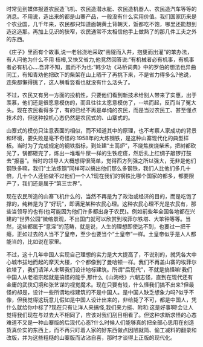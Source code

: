 时常见到媒体报道农民造飞机、农民造潜水艇、农民造机器人、农民造汽车等等的消息。不用说，造出来的都是山寨产品，一般没有什么实用价值。我们国家历来是个农业国，几千年来，农民都只知道面朝黄土背朝天，饭都吃不饱，哪里还能想到造这造那。再加上见识的狭窄，农民通常不太相信他手上做熟了的那几件工夫之外的东西。

《庄子》里面有个故事,说一老翁浇地采取“凿隧而入井，抱甕而出灌”的笨办法，有人问他为什么不用
桔槔,又快又省力,他竞然回答说:“有机械者必有机事，有机事者必有机心....吾非不知，羞而不为也:”韩少功《马桥词典》中的罗伯的想法也异曲同工，有知青劝他把砍下的柴架在山上晒干了再挑下来，不是省力得多么?他说，连柴都懶得挑了，这人横看竖看也就没有什么活头了。

不过，农民又有另一方面的投机性，只要他们看到新技术给别人带来了实惠，出于羡慕，他们还是很愿意模仿的，而且往往太愿意模仿了，--哄而起，反而当了冤大头。现在农民看得多了，有的已经不再是单纯的农民，而是当过农民工、甚至懂点技术的，但这种投机心态仍然是农民式的、山寨式的。

山寨式的模仿只注意表面的相似，而不知道其中的原理，也不考察人家成功的背景和环境，要失败是毫不奇怪的:1958年的大炼钢铁，是这种山寨现代化的典型样板。当时为了完成规定的钢铁指标，到处建“土高炉”，不烧焦炭烧柴禾，把树都砍光了，锅都砸完了，炼出一堆堆牛屎一样的生铁疙瘩，然后扎上红绸子敲锣打鼓去“报喜”。当时的领导人大概想得很简单，觉得西方列强之所以强大，无非是他们
钢铁多嘛，我们“土法炼钢”同样可以搞出他们那么多钢铁，我们人比他们多几十倍，几十个人还怕做不过他们一个人?现在我们的钢铁比哪个国家的都多，都要限产了，我们还是属于“第三世界”。

现在农民所造的山寨飞机什么的，当然不再是为了政治或经济的目的，而是吃饱了撑的，纯粹是为了“好玩"，即满足某种农民心理。这种农民心理不光是农民有，那些当领导的也有(也可能因为他们许多都出身于农民)。例如前些年全国各地都在兴建的“世界公园”微缩景观，不出国门就可以欣赏到埃菲尔铁塔、大笨钟等等。当然，这些都属于“意淫”的范畴，就是说，人生的理想即使达不到，也要过一把干瘾，正如过去的人当不了皇帝，至少也要当个“土皇帝”一样。土皇帝似乎是人人都能当的，比如说在家里。

不过，这十几年中国人实现自己理想的实力是大大提高了，不说别的，就凭各大中心城市拔地而起的摩天大楼，个个都像到了曼哈顿一样。我们不再盖山寨的埃菲尔铁塔了，我们请洋人来帮我们设计地标建筑。所谓“后现代”，不就是搞怪嘛!我们中国人从老祖宗起就是搞怪的能手,那什么《山海经》六朝志怪，直到在现代还有金庸的武侠幻境和张艺谋的视觉魔术。现在只要有钱，什么怪我们搞不出来?但最怪的却是，设计一些所谓地标建筑的不是中国人。是中国人缺乏想象力吗?似乎不像，但我觉得这玩意儿假如是中国人设计出来的，非给毙了不可，都是中国人，凭什么就给你中标了?现在只有让洋人来搞怪,我们来力挺、附和:这是好事啊!会让人觉得我们现在与过去大不相同了，应该对我们刮目相看了。但这种求断求怪的心态难道不又是一种山寨版的后现代心态?什么时候人们能够真的把全部心思用在创造货真价实的东西上，而不再只盯着人家的好东西做点因陋就简、偷工减料的翻录和改版，并为这些粗糙的山寨版而沾沾自喜，那时才谈得上正版的现代化。
